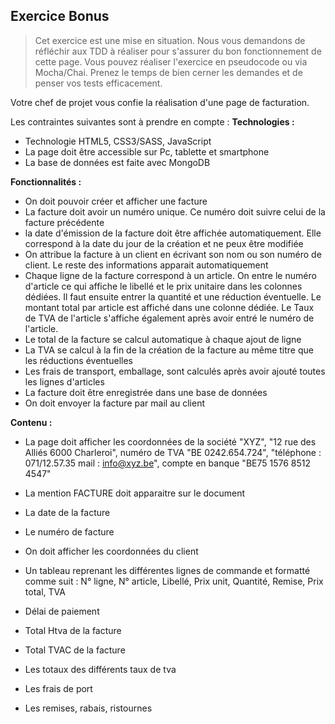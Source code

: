 ## Exercice Bonus

> Cet exercice est une mise en situation. Nous vous demandons de réfléchir aux TDD à réaliser pour s'assurer du bon fonctionnement de cette page.
> Vous pouvez réaliser l'exercice en pseudocode ou via Mocha/Chai. Prenez le temps de bien cerner les demandes et de penser vos tests efficacement.

Votre chef de projet vous confie la réalisation d'une page de facturation.

Les contraintes suivantes sont à prendre en compte :
**Technologies :**
- Technologie HTML5, CSS3/SASS, JavaScript
- La page doit être accessible sur Pc, tablette et smartphone
- La base de données est faite avec MongoDB

**Fonctionnalités :**
- On doit pouvoir créer et afficher une facture 
- La facture doit avoir un numéro unique. Ce numéro doit suivre celui de la facture précédente
- la date d'émission de la facture doit être affichée automatiquement. Elle correspond à la date du jour de la création et ne peux être modifiée
- On attribue la facture à un client en écrivant son nom ou son numéro de client. Le reste des informations apparait automatiquement
- Chaque ligne de la facture correspond à un article. On entre le numéro d'article ce qui affiche le libellé et le prix unitaire dans les colonnes dédiées. Il faut ensuite entrer la quantité et une réduction éventuelle. Le montant total par article est affiché dans une colonne dédiée. Le Taux de TVA de l'article s'affiche également après avoir entré le numéro de l'article.
- Le total de la facture se calcul automatique à chaque ajout de ligne
- La TVA se calcul à la fin de la création de la facture au même titre que les réductions éventuelles 
- Les frais de transport, emballage, sont calculés après avoir ajouté toutes les lignes d'articles
- La facture doit être enregistrée dans une base de données
- On doit envoyer la facture par mail au client

**Contenu :**
- La page doit afficher les coordonnées de la société "XYZ", "12 rue des Alliés 6000 Charleroi", numéro de TVA "BE 0242.654.724", "téléphone : 071/12.57.35 mail : info@xyz.be", compte en banque "BE75 1576 8512 4547" 
- La mention FACTURE doit apparaitre sur le document
- La date de la facture
- Le numéro de facture
- On doit afficher les coordonnées du client
- Un tableau reprenant les différentes lignes de commande et formatté comme suit : N° ligne, N° article, Libellé, Prix unit, Quantité, Remise, Prix total, TVA


- Délai de paiement
- Total Htva de la facture
- Total TVAC de la facture
- Les totaux des différents taux de tva
- Les frais de port
- Les remises, rabais, ristournes
